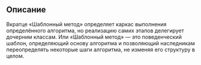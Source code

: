 ## Описание

Вкратце
«Шаблонный метод» определяет каркас выполнения определённого алгоритма, но реализацию самих этапов
делегирует дочерним классам.
Или
«Шаблонный метод» — это поведенческий шаблон, определяющий основу алгоритма и позволяющий наследникам
переопределять некоторые шаги алгоритма, не изменяя его структуру в целом.

